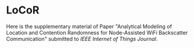 # LoCoR

Here is the supplementary material of Paper "Analytical Modeling of Location and Contention Randomness for Node-Assisted WiFi Backscatter Communication" submitted to _IEEE Internet of Things Journal_.

